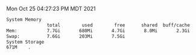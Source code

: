 Mon Oct 25 04:27:23 PM MDT 2021
```bash
System Memory
               total        used        free      shared  buff/cache   available
Mem:           7.7Gi       680Mi       4.7Gi       8.0Mi       2.3Gi       6.7Gi
Swap:          7.6Gi       203Mi       7.5Gi
System Storage
671M	.
```
```bash
